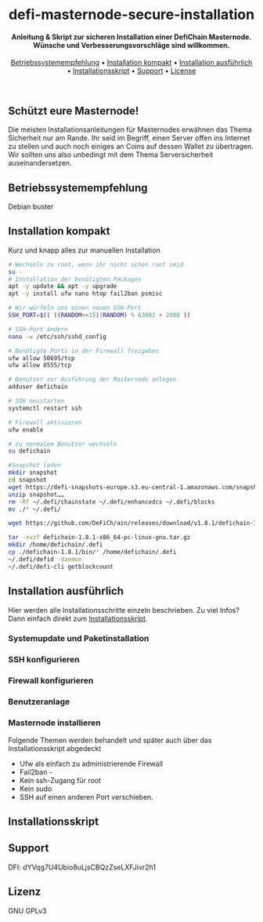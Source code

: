 <h1 align="center">
    <br>
        defi-masternode-secure-installation
    <br>
</h1>

<h4 align="center">
    Anleitung & Skript zur sicheren Installation einer DefiChain Masternode.
    Wünsche und Verbesserungsvorschläge sind willkommen.
</h4>

<p align="center">
  <a href="#Betriebssystemempfehlung">Betriebssystemempfehlung</a> •
  <a href="#Installation kompakt">Installation kompakt</a> •
  <a href="#Installation ausführlich">Installation ausführlich</a> •
  <a href="#Installationsskript">Installationsskript</a> •
  <a href="#Support">Support</a> •
  <a href="#license">License</a>
</p>

<br>

## Schützt eure Masternode!

Die meisten Installationsanleitungen für Masternodes erwähnen das Thema Sicherheit nur am Rande.
Ihr seid im Begriff, einen Server offen ins Internet zu stellen und auch noch einiges an Coins auf dessen Wallet zu übertragen. Wir sollten uns also unbedingt mit dem Thema Serversicherheit auseinandersetzen.

## Betriebssystemempfehlung

Debian buster

## Installation kompakt

Kurz und knapp alles zur manuellen Installation

```bash
# Wechseln zu root, wenn ihr nicht schon root seid
su -
# Installation der benötigten Packages
apt -y update && apt -y upgrade
apt -y install ufw nano htop fail2ban psmisc

# Wir würfeln uns einen neuen SSH-Port
SSH_PORT=$(( ((RANDOM<<15)|RANDOM) % 63001 + 2000 ))

# SSH-Port ändern
nano -w /etc/ssh/sshd_config

# Benötigte Ports in der Firewall freigeben
ufw allow 50695/tcp
ufw allow 8555/tcp

# Benutzer zur Ausführung der Masternode anlegen
adduser defichain

# SSH neustarten
systemctl restart ssh

# Firewall aktivieren
ufw enable

# zu normalem Benutzer wechseln 
su defichain

#Snapshot laden
mkdir snapshot
cd snapshot 
wget https://defi-snapshots-europe.s3.eu-central-1.amazonaws.com/snapshot-mainnet-1052243.zip
unzip snapshot……
rm -Rf ~/.defi/chainstate ~/.defi/enhancedcs ~/.defi/blocks
mv ./* ~/.defi/

wget https://github.com/DeFiCh/ain/releases/download/v1.8.1/defichain-1.8.1-x86_64-pc-linux-gnu.tar.gz

tar -xvzf defichain-1.8.1-x86_64-pc-linux-gnu.tar.gz
mkdir /home/defichain/.defi
cp ./defichain-1.8.1/bin/* /home/defichain/.defi
~/.defi/defid -daemon
~/.defi/defi-cli getblockcount 

```


## Installation ausführlich

Hier werden alle Installationsschritte einzeln beschrieben. 
Zu viel Infos? Dann einfach direkt zum <a href="#Installationsskript">Installationsskript</a>.
<br>

### Systemupdate und Paketinstallation

### SSH konfigurieren

### Firewall konfigurieren

### Benutzeranlage

### Masternode installieren



Folgende Themen werden behandelt und später auch über das Installationsskript abgedeckt

* Ufw als einfach zu administrierende Firewall
* Fail2ban - 
* Kein ssh-Zugang für root
* Kein sudo
* SSH auf einen anderen Port verschieben.




## Installationsskript


## Support

DFI: dYVqg7U4Ubio8uLjsCBQzZseLXFJivr2h1

## Lizenz 

 GNU GPLv3 